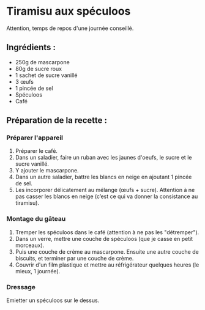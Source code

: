 # Tiramisu aux spéculoos

Attention, temps de repos d'une journée conseillé.

## Ingrédients :
- 250g de mascarpone
- 80g de sucre roux
- 1 sachet de sucre vanillé
- 3 œufs
- 1 pincée de sel
- Spéculoos
- Café

## Préparation de la recette :

### Préparer l'appareil

1. Préparer le café.
2. Dans un saladier, faire un ruban avec les jaunes d'oeufs, le sucre et le sucre vanillé.
3. Y ajouter le mascarpone.
4. Dans un autre saladier, battre les blancs en neige en ajoutant 1 pincée de sel.
5. Les incorporer délicatement au mélange (œufs + sucre). Attention à ne pas casser les blancs
en neige (c’est ce qui va donner la consistance au tiramisu).

### Montage du gâteau

1. Tremper les spéculoos dans le café (attention à ne pas les &quot;détremper&quot;).
2. Dans un verre, mettre une couche de spéculoos (que je casse en petit morceaux).
3. Puis une couche de crème au mascarpone. Ensuite une autre couche de biscuits, et terminer
par une couche de crème.
4. Couvrir d'un film plastique et mettre au réfrigérateur quelques heures (le mieux, 1 journée).

### Dressage

Emietter un spéculoos sur le dessus.
